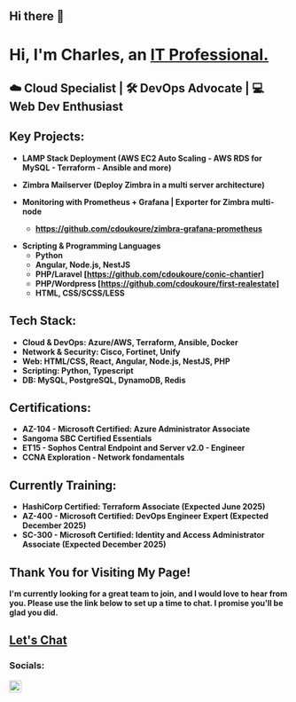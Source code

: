 ## Hi there 👋

<!--
**cdoukoure/cdoukoure** is a ✨ _special_ ✨ repository because its `README.md` (this file) appears on your GitHub profile.

Here are some ideas to get you started:

- 🔭 I’m currently working on ...
- 🌱 I’m currently learning ...
- 👯 I’m looking to collaborate on ...
- 🤔 I’m looking for help with ...
- 💬 Ask me about ...
- 📫 How to reach me: ...
- 😄 Pronouns: ...
- ⚡ Fun fact: ...
-->

<h1>Hi, I'm Charles, an <a href="https://linkedin.com/in/cdoukoure/">IT Professional.</a></h1> 

<!-- <h2>Cloud & DevOps | Azure & AWS ☁️ | Automation & Infrastructure as Code</h2> -->
<h2>☁️ Cloud Specialist | 🛠️ DevOps Advocate | 💻 Web Dev Enthusiast</h2>

<h2> Key Projects:</h2>

- <b>LAMP Stack Deployment (AWS EC2 Auto Scaling - AWS RDS for MySQL - Terraform - Ansible and more)</b>
  <!-- - https://github.com/cdoukoure/iac-aws-lamp-stack -->
  <!--
  - [Prerequisites and Installation](https://github.com/cdoukoure/aws-lamp-prerequisites)
  - [AWS and IAM Credentials](https://github.com/cdoukoure/aws-lamp-iam-credentialq) 
  - [Deploying Architecture and Configure System](https://github.com/cdoukoure/aws-lamp-deployment)
  - (Video in progress)
  ->
 
- <b>AWS - Terraform - Ansible (Active Directory | DNS)</b>
  <!--
  - [Configuring On-premises Active Directory within AWS VMs](https://github.com/cdoukoure/configure-ad)
  - [Network Security Groups (NSGs) and Inspecting Network Protocols](https://github.com/cdoukoure/aws-network-protocols) (Video in progress)
  - [Basic DNS Configuration & Testing](https://github.com/cdoukoure/dns-config)
  - (Video in progress)
  -->
    
- <b>Zimbra Mailserver (Deploy Zimbra in a multi server architecture)</b>
  <!--
  - [Zimbra: Prerequisites and Installation](https://github.com/cdoukoure/zimbra-pre-installation) 
  - [Zimbra: Post-Installation Configuration](https://github.com/cdoukoure/zimbra-postinstallation-config)
  - [Zimbra: Mailbox migration ](https://github.com/cdoukoure/zimbra-mailbox-migration)
  -->
- <b> Monitoring with Prometheus + Grafana | Exporter for Zimbra multi-node
  - https://github.com/cdoukoure/zimbra-grafana-prometheus
<!--
- <b>Pro, Risks, Audit, Mitigation Strategies and Impact Analysis</b>
  - [Internal Security Audit - Botium Toys](https://github.com/EvanHYearwood/Security-Audit-Botium-Toys)
-->

- <b>Scripting & Programming Languages</b>
  <!-- [Bash Algorithm for Backup and Restore Zimbra Account Mailbox ](https://github.com/cdoukoure/zimbra-export-account) -->
  - Python
  - Angular, Node.js, NestJS
  - PHP/Laravel [https://github.com/cdoukoure/conic-chantier]
  - PHP/Wordpress [https://github.com/cdoukoure/first-realestate]
  - HTML, CSS/SCSS/LESS

<h2>Tech Stack:</h2>
<ul>
  <li><b>Cloud & DevOps: </b> Azure/AWS, Terraform, Ansible, Docker</li>
  <li><b>Network & Security: </b> Cisco, Fortinet, Unify</li>
  <li><b>Web: </b> HTML/CSS, React, Angular, Node.js, NestJS, PHP</li>
  <li><b>Scripting: </b> Python, Typescript</li>
  <li><b>DB: </b> MySQL, PostgreSQL, DynamoDB, Redis</li>
</ul>


<h2>Certifications:</h2>
<ul>
  <li><b>AZ-104 -  Microsoft Certified: Azure Administrator Associate</b></li>
  <li><b>Sangoma SBC Certified Essentials</li>
  <li><b>ET15 - Sophos Central Endpoint and Server v2.0 - Engineer</b> <!-- (Proficient in Wireshark/TCPdump) --></li>
  <li><b>CCNA Exploration - Network fondamentals</li>
  <!--<li><b>CourseCareers IT Professional</b></li>-->
</ul>

<h2>Currently Training:</h2>
<ul>
  <li><b>HashiCorp Certified: Terraform Associate (Expected June 2025)</li>
  <li><b>AZ-400 - Microsoft Certified: DevOps Engineer Expert  (Expected December 2025)</li>
  <li><b>SC-300 - Microsoft Certified: Identity and Access Administrator Associate (Expected December 2025)</li>
</ul>


<h2>Thank You for Visiting My Page!</h2>

<p>I'm currently looking for a great team to join, and I would love to hear from you. Please use the link below to set up a time to chat. I promise you'll be glad you did.</p>
<h2><a href="https://calendly.com/">Let's Chat</a></h2>

<h3>Socials:</h3>

<a href="https://linkedin.com/in/cdoukoure">
  <img align="left" alt="Evan | LinkedIn" width="22px" src="https://cdn.jsdelivr.net/npm/simple-icons@v3/icons/linkedin.svg" />
</a>
